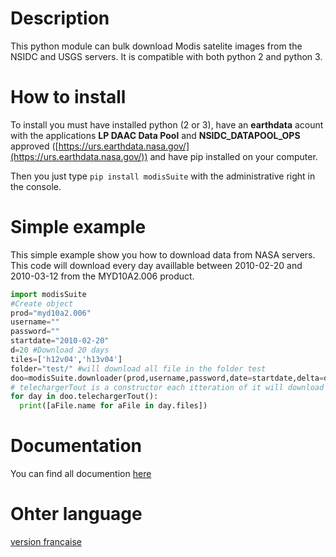 # Description
This python module can bulk download Modis satelite images from the NSIDC and USGS servers. It is compatible with both python 2 and python 3.
# How to install
To install you must have installed python (2 or 3), have an **earthdata** acount with the applications **LP DAAC Data Pool** and **NSIDC_DATAPOOL_OPS** approved ([https://urs.earthdata.nasa.gov/](https://urs.earthdata.nasa.gov/)) and have pip installed on your computer.

Then you just type `pip install modisSuite` with the administrative right in the console.
# Simple example
This simple example show you how to download data from NASA servers. This code will download every day availlable between 2010-02-20 and 2010-03-12
from the MYD10A2.006 product.

```python
import modisSuite
#Create object
prod="myd10a2.006"
username=""
password=""
startdate="2010-02-20"
d=20 #Download 20 days
tiles=['h12v04','h13v04']
folder="test/" #will download all file in the folder test
doo=modisSuite.downloader(prod,username,password,date=startdate,delta=d,tuiles=tiles,output=folder)
# telechargerTout is a constructor each itteration of it will download a day
for day in doo.telechargerTout():
  print([aFile.name for aFile in day.files])
```
# Documentation
You can find all documention [here](https://gabriel-desharnais.github.io/Modis-python-suite/en/package)
# Ohter language
[version française](https://gabriel-desharnais.github.io/Modis-python-suite/fr/accueil)
